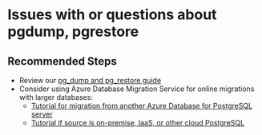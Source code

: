 <properties
    pageTitle="pgdump, pgrestore"
    description="Issues with or questions about pgdump, pgrestore"
    service="microsoft.dbforpostgresql"
    resource="servers"
    ms.author="raagyema"
    displayOrder="70"
    articleId="dbforpostgresql-backup-pgdump.md"
    selfHelpType="resource"
    supportTopicIds="32731216"
    resourceTags=""
    productPesIds="16222, 17067"
    cloudEnvironments="public, Fairfax, usnat, ussec"
	ownershipId="AzureData_AzureDatabaseforPostgreSQL"
/>

# Issues with or questions about pgdump, pgrestore

## **Recommended Steps**
* Review our [pg_dump and pg_restore guide](https://docs.microsoft.com/azure/postgresql/howto-migrate-using-dump-and-restore)
* Consider using Azure Database Migration Service for online migrations with larger databases:
   * [Tutorial for migration from another Azure Database for PostgreSQL server](https://docs.microsoft.com/azure/dms/tutorial-postgresql-azure-postgresql-online-portal)
   * [Tutorial if source is on-premise, IaaS, or other cloud PostgreSQL](https://docs.microsoft.com/azure/dms/tutorial-postgresql-azure-postgresql-online-portal)